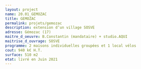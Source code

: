 ```yaml
---
layout: project
name: 20.01_GEMOZAC
title: GEMOZAC
permalink: projets/gemozac
description: extension d’un village SOSVE
adresse: Gémozac (17)
maitre_d_oeuvre: B.Constantin (mandataire) + studio.AQUI
maitrise_d_ouvrage: SOSVE
programme: 2 maisons individuelles groupées et 1 local vélos
cout: 940 k€ H.T.
surface: 510 m2
etat: livré en Juin 2021
---
```

